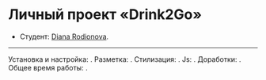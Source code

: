 # Личный проект «Drink2Go» 

* Студент: [Diana Rodionova]({{userProfile}}).

---

Установка и настройка: . Разметка: . Стилизация: . Js: . Доработки: . Общее время работы: .

